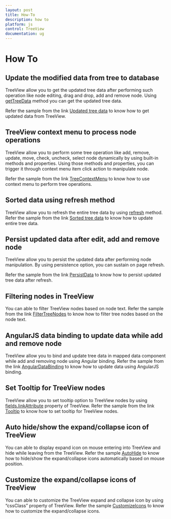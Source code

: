 ```yaml
---
layout: post
title: How-To
description: how to
platform: js
control: TreeView
documentation: ug
---
```



# How To

## Update the modified data from tree to database

TreeView allow you to get the updated tree data after performing such operation like node editing, drag and drop, add and remove node. Using [getTreeData](http://help.syncfusion.com/js/api/ejtreeview#methods:gettreedata) method you can get the updated tree data. 

Refer the sample from the link [Updated tree data](http://jsplayground.syncfusion.com/3f1qqqm1#) to know how to get updated data from TreeView.

## TreeView context menu to process node operations

TreeView allow you to perform some tree operation like add, remove, update, move, check, uncheck, select node dynamically by using built-in methods and properties. Using those methods and properties, you can trigger it through context menu item click action to manipulate node. 

Refer the sample from the link [TreeContextMenu](http://jsplayground.syncfusion.com/paehr5xx#) to know how to use context menu to perform tree operations. 

## Sorted data using refresh method

TreeView allow you to refresh the entire tree data by using [refresh](http://help.syncfusion.com/js/api/ejtreeview#methods:refresh) method. Refer the sample from the link [Sorted tree data](http://jsplayground.syncfusion.com/ded1kjs4#) to know how to update entire tree data.

## Persist updated data after edit, add and remove node

TreeView allow you to persist the updated data after performing node manipulation. By using persistence option, you can sustain on page refresh.

Refer the sample from the link [PersistData](http://jsplayground.syncfusion.com/szaem5fo#) to know how to persist updated tree data after refresh.

## Filtering nodes in TreeView

You can able to filter TreeView nodes based on node text. Refer the sample from the link [FilterTreeNodes](http://jsplayground.syncfusion.com/vbxs3mi0#) to know how to filter tree nodes based on the node text.

## AngularJS data binding to update data while add and remove node

TreeView allow you to bind and update tree data in mapped data component while add and removing node using Angular binding. Refer the sample from the link [AngularDataBinding](http://jsplayground.syncfusion.com/vcxy2cke#) to know how to update data using AngularJS binding.

## Set Tooltip for TreeView nodes

TreeView allow you to set tooltip option to TreeView nodes by using [fields.linkAttribute](http://help.syncfusion.com/js/api/ejtreeview#members:fields-linkattribute) property of TreeView. Refer the sample from the link [Tooltip](http://jsplayground.syncfusion.com/nbdo3l5g#) to know how to set tooltip for TreeView nodes.

## Auto hide/show the expand/collapse icon of TreeView

You can able to display expand icon on mouse entering into TreeView and hide while leaving from the TreeView. Refer the sample [AutoHide](http://jsplayground.syncfusion.com/wrm34bii#) to know how to hide/show the expand/collapse icons automatically based on mouse position.

## Customize the expand/collapse icons of TreeView

You can able to customize the TreeView expand and collapse icon by using “cssClass” property of TreeView. Refer the sample [CustomizeIcons](http://jsplayground.syncfusion.com/jeqtepz0#) to know how to customize the expand/collapse icons.

